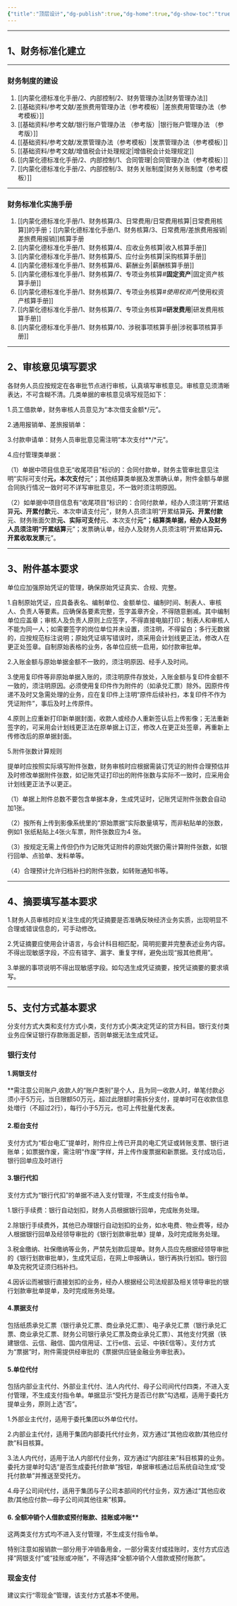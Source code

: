 ```yaml
---
{"title":"顶层设计","dg-publish":true,"dg-home":true,"dg-show-toc":"true","permalink":"/内蒙化德标准化手册/0、顶层规划/","tags":["gardenEntry"],"dgShowToc":"true","dgPassFrontmatter":true,"noteIcon":""}
---
```



---

## 1、财务标准化建立 
---
### 财务制度的建设 
1. [[内蒙化德标准化手册/2、内部控制/2、财务管理办法\|财务管理办法]]
2. [[基础资料/参考文献/差旅费用管理办法（参考模板）\|差旅费用管理办法（参考模板）]]
3. [[基础资料/参考文献/银行账户管理办法 （参考版）\|银行账户管理办法 （参考版）]]
4. [[基础资料/参考文献/发票管理办法（参考模板）\|发票管理办法（参考模板）]]
5. [[基础资料/参考文献/增值税会计处理规定\|增值税会计处理规定]]
6. [[内蒙化德标准化手册/2、内部控制/1、合同管理\|合同管理办法（参考模板）]]
7. [[内蒙化德标准化手册/2、内部控制/3、财务关账制度\|财务关账制度（参考模板）]]

---
### 财务标准化实施手册
1. [[内蒙化德标准化手册/1、财务核算/3、日常费用/日常费用核算\|日常费用核算]]的手册；[[内蒙化德标准化手册/1、财务核算/3、日常费用/差旅费用报销\|差旅费用报销]]核算手册
2. [[内蒙化德标准化手册/1、财务核算/4、应收业务核算\|收入核算手册]]
3. [[内蒙化德标准化手册/1、财务核算/5、应付业务核算\|采购核算手册]]
4. [[内蒙化德标准化手册/1、财务核算/6、薪酬业务\|薪酬核算手册]]
5. [[内蒙化德标准化手册/1、财务核算/7、专项业务核算#**固定资产**\|固定资产核算手册]]
6. [[内蒙化德标准化手册/1、财务核算/7、专项业务核算#*使用权资产*\|使用权资产核算手册]]
7. [[内蒙化德标准化手册/1、财务核算/7、专项业务核算#**研发费用**\|研发费用核算手册]]
8. [[内蒙化德标准化手册/1、财务核算/10、涉税事项核算手册\|涉税事项核算手册]]


---


## 2、审核意见填写要求

各财务人员应按规定在各审批节点进行审核，认真填写审核意见。审核意见须清晰表达，不可含糊不清。几类单据的审核意见填写规范如下：

1.员工借款单，财务审核人员意见为“本次借支金额*/元”。

2.通用报销单、差旅报销单：

3.付款申请单：财务人员审批意见需注明“本次支付**/*元”。

4.应付管理类单据：

（1）单据中项目信息无“收尾项目”标识的：合同付款单，财务主管审批意见注明“实际可支付**元，本次支付**元”；其他结算类单据及发票确认单，附件金额与单据合同执行情况一致时可不详写审批意见，不一致时须注明原因。

（2）如单据中项目信息有“收尾项目”标识的：合同付款单，经办人须注明“开累结算**元、开累付款**元、本次申请支付元”，财务人员须注明“开累结算**元、开累付款**元、财务账面欠款**元、实际可支付**元、本次支付**元”；结算类单据，经办人及财务人员须注明“开累结算**元”；发票确认单，经办人及财务人员须注明“开累结算**元、开累收取发票**元”。

---

## 3、附件基本要求

单位应加强原始凭证的管理，确保原始凭证真实、合规、完整。

1.自制原始凭证，应具备表名、编制单位、金额单位、编制时间、制表人、审核人、负责人等要素。应确保各要素完整，签字盖章齐全，不得随意删减。其中编制单位应盖章；审核人及负责人原则上应签字，不得直接电脑打印；制表人和审核人不能为同一人；如需要签字的岗位单位并未设置，须注明，不得留白；多行无数据的，应按规范标注说明；原始凭证填写错误时，须采用会计划线更正法，修改人在更正处签章。自制原始表格的业务，各单位应统一启用，如付款审批单。

2.入账金额与原始单据金额不一致的，须注明原因、经手人及时间。

3.使用复印件等非原始单据入账的，须注明原件存放处，入账金额与复印件金额不一致的，须注明原因。必须使用复印件作为附件的（如承兑汇票）除外。因原件传递不及时又急需处理的业务，应在复印件上注明“原件后续补扫，本复印件不作为凭证附件”，事后及时上传原件。

4.原则上应重新打印新单据封面，收款人或经办人重新签认后上传影像；无法重新签字的，可采用会计划线更正法在原单据上订正，修改人在更正处签章，再重新上传修改后的原单据封面。

5.附件张数计算规则

提单时应按照实际填写附件张数，财务审核时应根据需装订凭证的附件合理预估并及时修改单据附件张数，如记账凭证打印出的附件张数与实际不一致时，应采用会计划线更正法予以更正。

（1）单据上附件总数不要包含单据本身，生成凭证时，记账凭证附件张数会自动加1张。

（2）按所有上传到影像系统里的“原始票据”实际数量填写，而非粘贴单的张数，例如1 张纸粘贴上4张火车票，附件张数应为4 张。

（3）按规定无需上传但仍作为记账凭证附件的原始凭据仍需计算附件张数，如银行回单、点验单、发料单等。

（4）合理预计允许归档补扫的附件张数，如转账通知书等。

---

## 4、摘要填写基本要求

1.财务人员审核时应关注生成的凭证摘要是否准确反映经济业务实质，出现明显不合理或错误信息的，可手动修改。

2.凭证摘要应使用会计语言，与会计科目相匹配，简明扼要并完整表述业务内容。不得出现敏感字段，不应有错字、漏字、重复字样，避免出现“报其他费用”。

3.单据的事项说明不得出现敏感字段。如勾选生成凭证摘要，按凭证摘要的要求填写。


---
## 5、支付方式基本要求

分支付方式大类和支付方式小类，支付方式小类决定凭证的贷方科目。银行支付类业务应保证银行存款账面足额，否则单据无法生成凭证。

### 银行支付

#### **1.网银支付**
**需注意公司账户,收款人的“账户类别”是个人，且为同一收款人时，单笔付款必须小于5万元，当日限额50万元，超过此限额时需拆分支付，提单时可在收款信息处増行（不超过2行），每行小于5万元，也可上传批量代发表。

#### **2.柜台支付**
支付方式为“柜台电汇”提单时，附件应上传已开具的电汇凭证或转账支票、银行进账单；如票据作废，需注明“作废”字样，并上传作废票据和新票据。支付成功后，银行回单应及时进行

#### **3.银行代扣**

支付方式为“银行代扣”的单据不进入支付管理，不生成支付指令单。

1.银行手续费：银行自动划扣，财务人员根据银行回单，完成账务处理。

2.除银行手续费外，其他已办理银行自动划扣的业务，如水电费、物业费等，经办人根据银行回单及经领导审批的《银行划款审批单》提单，及时完成账务处理。

3.税金缴纳、社保缴纳等业务，严禁先划款后提单。财务人员应先根据经领导审批的《银行划款审批单》，生成凭证后，在网上申报确认，银行再执行划扣。银行回单及完税凭证须归档补扫。

4.因诉讼而被银行直接划扣的业务，经办人根据经公司法规部及相关领导审批的银行划款审批单提单，及时完成账务处理。

#### **4.票据支付**

包括纸质承兑汇票（银行承兑汇票、商业承兑汇票）、电子承兑汇票（银行承兑汇票、商业承兑汇票、财务公司银行承兑汇票及商业承兑汇票）、其他支付凭据（铁建银信、云信、融信、国内信用证、工行e信、云证、中铁E信等）。支付方式为“票据”时，附件需提供经审批的《票据供应链金融业务审批表》。

#### **5.单位代付**

包括内部业主代付、外部业主代付、法人内代付、母子公司间代付四类，不进入支付管理，不生成支付指令单。单据显示“受托方是否已付款”勾选框，适用于委托方提单业务，原则上选“否”。

1.外部业主代付，适用于委托集团以外单位代付。

2.内部业主代付，适用于集团内部委托代付业务，双方通过“其他应收款/其他应付款”科目核算。

3.法人内代付，适用于法人内部代付业务，双方通过“内部往来”科目核算的业务。委托方提单时勾选“是否生成委托付款单”按钮，单据审核通过后系统自动生成“受托付款单”并推送至受托方。

4.母子公司间代付，适用于集团与子公司本部间的代付业务，双方通过“其他应收款/其他应付款—母子公司间其他往来”核算。

#### 6. 全额冲销个人借款或预付账款、挂账或冲账**

这两类支付方式均不进入支付管理，不生成支付指令单。

特别注意如报销款一部分用于冲销备用金，一部分需支付或挂账时，支付方式应选择“网银支付”或“挂账或冲账”，不得选择“全额冲销个人借款或预付账款”。

### 现金支付

建议实行“零现金”管理，该支付方式基本不使用。










